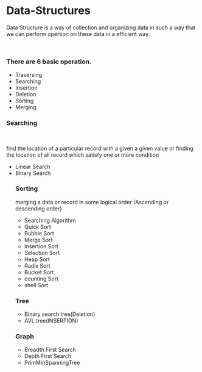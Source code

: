 # Data-Structures
<p>Data Structure is a way of collection and organizing data in such a way that we can perform opertion on these data in a efficient way.</p>
<br>
<h3>There are 6 basic operation.</h3>
<ul>
  <li>Traversing</li>
    <li>Searching</li>
  <li>Insertion</li>
    <li>Deletion</li>
  <li>Sorting</li>
  <li>Merging</li>
  </ul>
  <h3> Searching</h3>
  <br>
  <p>find the location of a particular record with a given a given value or finding the location of all record which satisfy one or more condition</p>
<ul>
  <li>Linear Search</li>
  <li>Binary Search</li>
</ui>
<h3>Sorting</h3>
<p>merging a data or record in some logical order (Ascending or descending order)</p>
<ul>
  <li>Searching Algorithm</li>
  <li>Quick Sort</li>
  <li>Bubble Sort</li>
  <li>Merge Sort</li>
  <li>Insertion Sort</li>
  <li>Selection Sort</li>
  <li>Heap Sort</li>
  <li>Radix Sort</li>
  <li>Bucket Sort</li>
  <li>counting Sort</li>
  <li>shell Sort</li>
  </ul>
  <h3>Tree</h3>
  <ul>
    <li>Binary search tree(Deletion)</li>
    <li>AVL tree(INSERTION)</li>
  </ul>
   <h3>Graph</h3>
   <ul>
  <li> Breadth First Search</li>
  <li> Depth First Search</li>
  <li> PrimMinSpanningTree</li>
  </ul>

